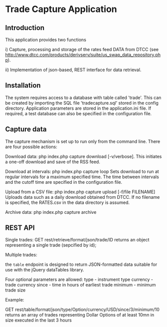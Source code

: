 Trade Capture Application
=======================

Introduction
------------
This application provides two functions

i) Capture, processing and storage of the rates feed DATA from DTCC (see http://www.dtcc.com/products/derivserv/suite/us_swap_data_repository.php).  

ii)  Implementation of json-based, REST interface for data retrieval.


Installation
------------

The system requires access to a database with table called 'trade'.  This can be created by importing the SQL file 'tradecapture.sql' stored in the config directory. Application parameters are stored in the application.ini file.  If required, a test database can also be specified in the configuration file. 


Capture data
------------

The capture mechanism is set up to run only from the command line.  There are four possible actions:

Download data:  php index.php capture download [-v/verbose].
This initiates a one-off download and save of the RSS feed.

Download at intervals:  php index.php capture loop
Sets download to run at regular intervals for a maximum specified time.  The time between intervals and the cutoff time are specified in the configuration file.

Upload from a CSV file: php index.php capture upload [-f/file FILENAME]
Uploads data such as a daily download obtained from DTCC.  If no filename is specified, the RATES.csv in the data directory is assumed.

Archive data:  php index.php capture archive

 


REST API
------------

Single trades:
GET rest/retrieve/format/json/trade/ID   returns an object representing a single trade (sepcified by id);

Multiple trades:             

the `table` endpoint is designed to return JSON-formatted data suitable for use with the jQuery dataTables library.

Four optional parameters are allowed:
type - instrument type
currency - trade currency
since - time in hours of earliest trade
minimum - minimum trade size

Example:

GET rest/table/format/json/type/Option/currency/USD/since/3/minimum/10
returns an array of trades representing Dollar Options of at least 10mn in size executed in the last 3 hours


  

   

